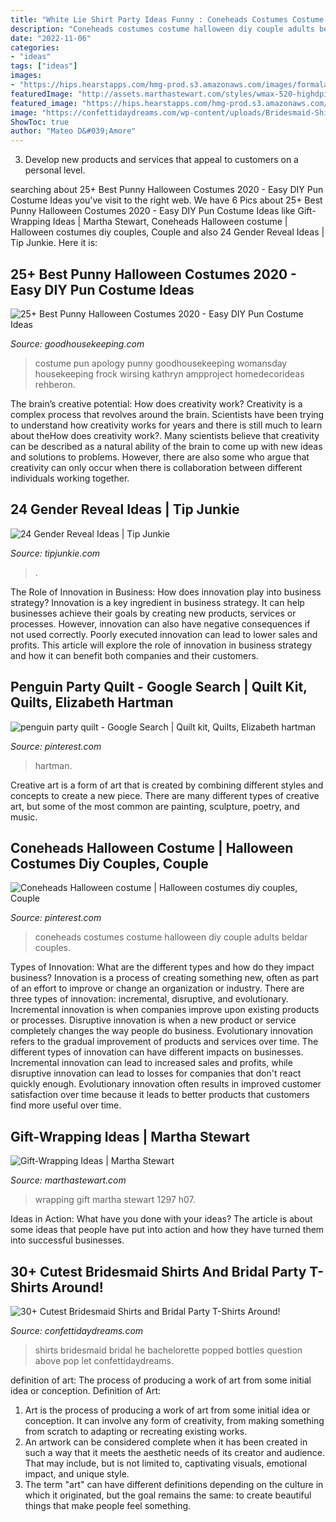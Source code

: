 ```yaml
---
title: "White Lie Shirt Party Ideas Funny : Coneheads Costumes Costume Halloween Diy Couple Adults Beldar Couples"
description: "Coneheads costumes costume halloween diy couple adults beldar couples"
date: "2022-11-06"
categories:
- "ideas"
tags: ["ideas"]
images:
- "https://hips.hearstapps.com/hmg-prod.s3.amazonaws.com/images/formalapology-1535480056.jpg?crop=1xw:0.9998821866163996xh;center,top&amp;resize=480:*"
featuredImage: "http://assets.marthastewart.com/styles/wmax-520-highdpi/d14/ml801_1297_h07/ml801_1297_h07_hd.jpg?itok=kRgSxdRa"
featured_image: "https://hips.hearstapps.com/hmg-prod.s3.amazonaws.com/images/formalapology-1535480056.jpg?crop=1xw:0.9998821866163996xh;center,top&amp;resize=480:*"
image: "https://confettidaydreams.com/wp-content/uploads/Bridesmaid-Shirts-4.jpg"
ShowToc: true
author: "Mateo D&#039;Amore"
---
```



3. Develop new products and services that appeal to customers on a personal level.

	

		
searching about 25+ Best Punny Halloween Costumes 2020 - Easy DIY Pun Costume Ideas you've visit to the right web. We have 6 Pics about 25+ Best Punny Halloween Costumes 2020 - Easy DIY Pun Costume Ideas like Gift-Wrapping Ideas | Martha Stewart, Coneheads Halloween costume | Halloween costumes diy couples, Couple and also 24 Gender Reveal Ideas | Tip Junkie. Here it is:
		
    
## 25+ Best Punny Halloween Costumes 2020 - Easy DIY Pun Costume Ideas

<img loading=lazy src="https://hips.hearstapps.com/hmg-prod.s3.amazonaws.com/images/formalapology-1535480056.jpg?crop=1xw:0.9998821866163996xh;center,top&amp;resize=480:*" onerror="this.onerror=null;this.src='https://tse4.mm.bing.net/th?id=OIP.f1qdlkxXmpMxV_CDEoIOfgHaLH&amp;pid=15.1';" alt="25+ Best Punny Halloween Costumes 2020 - Easy DIY Pun Costume Ideas">

_Source: goodhousekeeping.com_

>costume pun apology punny goodhousekeeping womansday housekeeping frock wirsing kathryn ampproject homedecorideas rehberon. 

	

The brain’s creative potential: How does creativity work?
Creativity is a complex process that revolves around the brain. Scientists have been trying to understand how creativity works for years and there is still much to learn about theHow does creativity work?. Many scientists believe that creativity can be described as a natural ability of the brain to come up with new ideas and solutions to problems. However, there are also some who argue that creativity can only occur when there is collaboration between different individuals working together.

    
## 24 Gender Reveal Ideas | Tip Junkie

<img loading=lazy src="https://cdn.tipjunkie.com/wp-content/uploads/cache/12/31/1231b14d9329b96f794e19b34830fb6d.jpg" onerror="this.onerror=null;this.src='https://tse4.mm.bing.net/th?id=OIP.3DZY8uSxIrfYCnsAyy7UAAHaNK&amp;pid=15.1';" alt="24 Gender Reveal Ideas | Tip Junkie">

_Source: tipjunkie.com_

>. 

	

The Role of Innovation in Business: How does innovation play into business strategy?
Innovation is a key ingredient in business strategy. It can help businesses achieve their goals by creating new products, services or processes. However, innovation can also have negative consequences if not used correctly. Poorly executed innovation can lead to lower sales and profits. This article will explore the role of innovation in business strategy and how it can benefit both companies and their customers.

    
## Penguin Party Quilt - Google Search | Quilt Kit, Quilts, Elizabeth Hartman

<img loading=lazy src="https://i.pinimg.com/originals/cc/98/6d/cc986d425b3236a4a112fd12e9dfbbb1.png" onerror="this.onerror=null;this.src='https://tse3.mm.bing.net/th?id=OIP.HhCYhxI8QbhrgV1HYTn1aAHaJ4&amp;pid=15.1';" alt="penguin party quilt - Google Search | Quilt kit, Quilts, Elizabeth hartman">

_Source: pinterest.com_

>hartman. 

	

Creative art is a form of art that is created by combining different styles and concepts to create a new piece. There are many different types of creative art, but some of the most common are painting, sculpture, poetry, and music.

    
## Coneheads Halloween Costume | Halloween Costumes Diy Couples, Couple

<img loading=lazy src="https://i.pinimg.com/736x/b6/8b/8a/b68b8aa18c06b2284637ba90a5dec773.jpg" onerror="this.onerror=null;this.src='https://tse1.mm.bing.net/th?id=OIP.OYMT05AytrGeuiO-KEvylgHaHa&amp;pid=15.1';" alt="Coneheads Halloween costume | Halloween costumes diy couples, Couple">

_Source: pinterest.com_

>coneheads costumes costume halloween diy couple adults beldar couples. 

	

Types of Innovation: What are the different types and how do they impact business?
Innovation is a process of creating something new, often as part of an effort to improve or change an organization or industry. There are three types of innovation: incremental, disruptive, and evolutionary. Incremental innovation is when companies improve upon existing products or processes. Disruptive innovation is when a new product or service completely changes the way people do business. Evolutionary innovation refers to the gradual improvement of products and services over time.
The different types of innovation can have different impacts on businesses. Incremental innovation can lead to increased sales and profits, while disruptive innovation can lead to losses for companies that don't react quickly enough. Evolutionary innovation often results in improved customer satisfaction over time because it leads to better products that customers find more useful over time.

    
## Gift-Wrapping Ideas | Martha Stewart

<img loading=lazy src="http://assets.marthastewart.com/styles/wmax-520-highdpi/d14/ml801_1297_h07/ml801_1297_h07_hd.jpg?itok=kRgSxdRa" onerror="this.onerror=null;this.src='https://tse1.mm.bing.net/th?id=OIP.7t6eswV-GnfoUX5TiKmNKwHaJQ&amp;pid=15.1';" alt="Gift-Wrapping Ideas | Martha Stewart">

_Source: marthastewart.com_

>wrapping gift martha stewart 1297 h07. 

	

Ideas in Action: What have you done with your ideas?
The article is about some ideas that people have put into action and how they have turned them into successful businesses.

    
## 30+ Cutest Bridesmaid Shirts And Bridal Party T-Shirts Around!

<img loading=lazy src="https://confettidaydreams.com/wp-content/uploads/Bridesmaid-Shirts-4.jpg" onerror="this.onerror=null;this.src='https://tse4.mm.bing.net/th?id=OIP.6HBASmKcn7mdIFNZwFx2vwHaK0&amp;pid=15.1';" alt="30+ Cutest Bridesmaid Shirts and Bridal Party T-Shirts Around!">

_Source: confettidaydreams.com_

>shirts bridesmaid bridal he bachelorette popped bottles question above pop let confettidaydreams. 

	

definition of art: The process of producing a work of art from some initial idea or conception.
Definition of Art:
1. Art is the process of producing a work of art from some initial idea or conception. It can involve any form of creativity, from making something from scratch to adapting or recreating existing works.
2. An artwork can be considered complete when it has been created in such a way that it meets the aesthetic needs of its creator and audience. That may include, but is not limited to, captivating visuals, emotional impact, and unique style.
3. The term "art" can have different definitions depending on the culture in which it originated, but the goal remains the same: to create beautiful things that make people feel something.

